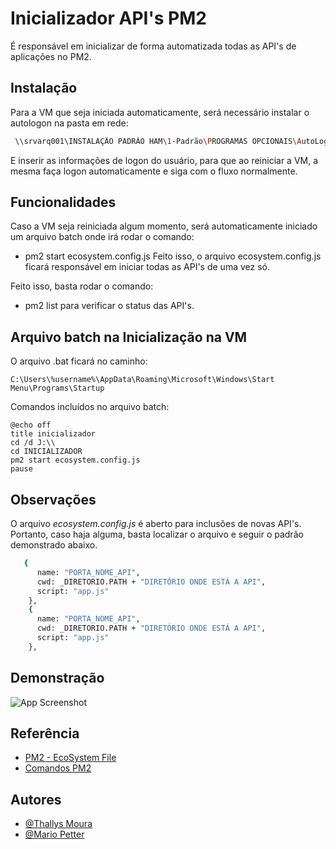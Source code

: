 
# Inicializador API's PM2

É responsável em inicializar de forma automatizada todas as API's de aplicações no PM2.


## Instalação
Para a VM que seja iniciada automaticamente, será necessário instalar o autologon
na pasta em rede:

```bash
 \\srvarq001\INSTALAÇÃO PADRÃO HAM\1-Padrão\PROGRAMAS OPCIONAIS\AutoLogon
```
E inserir as informações de logon do usuário, para que ao reiniciar a VM, a mesma faça logon automaticamente e siga com o fluxo normalmente.
    
## Funcionalidades

Caso a VM seja reiniciada algum momento, será automaticamente iniciado um arquivo batch onde
irá rodar o comando:
- pm2 start ecosystem.config.js
Feito isso, o arquivo ecosystem.config.js ficará responsável em iniciar todas as API's de uma vez só.

Feito isso, basta rodar o comando:
- pm2 list
para verificar o status das API's.

## Arquivo batch na Inicialização na VM
O arquivo .bat ficará no caminho:
```
C:\Users\%username%\AppData\Roaming\Microsoft\Windows\Start Menu\Programs\Startup
```
Comandos incluídos no arquivo batch:

```
@echo off
title inicializador
cd /d J:\\ 
cd INICIALIZADOR
pm2 start ecosystem.config.js
pause

```


## Observações

O arquivo _ecosystem.config.js_ é aberto para inclusões de novas API's. Portanto, caso haja alguma, basta localizar o arquivo e seguir o padrão demonstrado abaixo.

```bash
   {
      name: "PORTA_NOME_API",
      cwd: _DIRETORIO.PATH + "DIRETÓRIO ONDE ESTÁ A API",
      script: "app.js"
    },
    {
      name: "PORTA_NOME_API",
      cwd: _DIRETORIO.PATH + "DIRETÓRIO ONDE ESTÁ A API",
      script: "app.js"
    },
```


## Demonstração

![App Screenshot](https://i.imgur.com/cifcrs3.png)


## Referência

 - [PM2 - EcoSystem File](https://pm2.keymetrics.io/docs/usage/application-declaration/)
 - [Comandos PM2](https://github.com/matiassingers/awesome-readme)

## Autores

- [@Thallys Moura](https://github.com/thallysmoura)
- [@Mario Petter](https://github.com/RicardoPetter)


